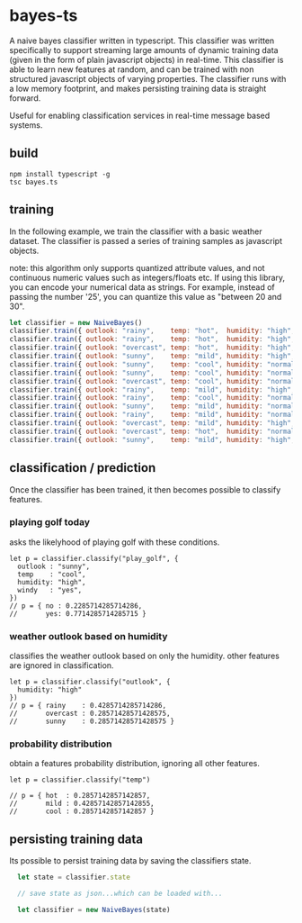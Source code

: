 # bayes-ts

A naive bayes classifier written in typescript. This classifier was written specifically to support streaming large amounts of dynamic training data
(given in the form of plain javascript objects) in real-time. This classifier is able to learn new features at random, and can be trained with
non structured javascript objects of varying properties. The classifier runs with a low memory footprint, and makes persisting training data is 
straight forward.

Useful for enabling classification services in real-time message based systems.

## build
```
npm install typescript -g
tsc bayes.ts 
```

## training

In the following example, we train the classifier with a basic weather dataset. The classifier is passed a series 
of training samples as javascript objects.

note: this algorithm only supports quantized attribute values, and not continuous numeric values such as integers/floats etc. 
If using this library, you can encode your numerical data as strings. For example, instead of passing the number '25', you can quantize
this value as "between 20 and 30". 

```javascript
let classifier = new NaiveBayes()
classifier.train({ outlook: "rainy",    temp: "hot",  humidity: "high",   windy: "no",  play_golf: "no" })
classifier.train({ outlook: "rainy",    temp: "hot",  humidity: "high",   windy: "yes", play_golf: "no" })
classifier.train({ outlook: "overcast", temp: "hot",  humidity: "high",   windy: "no",  play_golf: "yes"})
classifier.train({ outlook: "sunny",    temp: "mild", humidity: "high",   windy: "no",  play_golf: "yes"})
classifier.train({ outlook: "sunny",    temp: "cool", humidity: "normal", windy: "no",  play_golf: "yes"})
classifier.train({ outlook: "sunny",    temp: "cool", humidity: "normal", windy: "yes", play_golf: "no" })
classifier.train({ outlook: "overcast", temp: "cool", humidity: "normal", windy: "yes", play_golf: "yes"})
classifier.train({ outlook: "rainy",    temp: "mild", humidity: "high",   windy: "no",  play_golf: "no" })
classifier.train({ outlook: "rainy",    temp: "cool", humidity: "normal", windy: "no",  play_golf: "yes"})
classifier.train({ outlook: "sunny",    temp: "mild", humidity: "normal", windy: "no",  play_golf: "yes"})
classifier.train({ outlook: "rainy",    temp: "mild", humidity: "normal", windy: "yes", play_golf: "yes"})
classifier.train({ outlook: "overcast", temp: "mild", humidity: "high",   windy: "yes", play_golf: "yes"})
classifier.train({ outlook: "overcast", temp: "hot",  humidity: "normal", windy: "no",  play_golf: "yes"})
classifier.train({ outlook: "sunny",    temp: "mild", humidity: "high",   windy: "yes", play_golf: "no" })
```
## classification / prediction

Once the classifier has been trained, it then becomes possible to classify features.

### playing golf today

asks the likelyhood of playing golf with these conditions.

```
let p = classifier.classify("play_golf", {
  outlook : "sunny",
  temp    : "cool",
  humidity: "high",
  windy   : "yes",
})
// p = { no : 0.2285714285714286, 
//       yes: 0.7714285714285715 }
```
### weather outlook based on humidity

classifies the weather outlook based on only the humidity. other features are ignored in classification.

```
let p = classifier.classify("outlook", { 
  humidity: "high" 
}) 
// p = { rainy    : 0.4285714285714286, 
//       overcast : 0.28571428571428575, 
//       sunny    : 0.28571428571428575 }
```

### probability distribution

obtain a features probability distribution, ignoring all other features.

```
let p = classifier.classify("temp")

// p = { hot  : 0.2857142857142857,
//       mild : 0.42857142857142855,
//       cool : 0.2857142857142857 }
```

## persisting training data

Its possible to persist training data by saving the classifiers state.

``` javascript
  let state = classifier.state

  // save state as json...which can be loaded with...

  let classifier = new NaiveBayes(state)
```